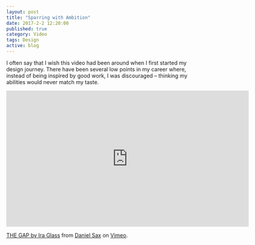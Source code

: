 ```yaml
---
layout: post
title: "Sparring with Ambition"
date: 2017-2-2 12:20:00
published: true
category: Video
tags: Design
active: blog
---
```


I often say that I wish this video had been around when I first started my design journey. There have been several low points in my career where, instead of being inspired by good work, I was discouraged &ndash; thinking my abilities would never match my taste.

<div class="flex-video widescreen vimeo">
  <iframe src="https://player.vimeo.com/video/85040589?autoplay=1&color=1fc9a2&portrait=0" width="640" height="360" frameborder="0" webkitallowfullscreen mozallowfullscreen allowfullscreen></iframe>
</div>

<p><a href="https://vimeo.com/85040589">THE GAP by Ira Glass</a> from <a href="https://vimeo.com/frohlocke">Daniel Sax</a> on <a href="https://vimeo.com">Vimeo</a>.</p>
